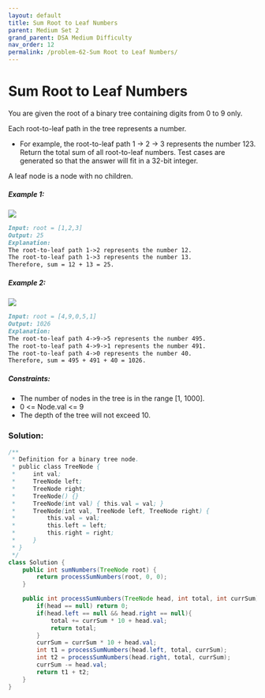 ```yaml
---
layout: default
title: Sum Root to Leaf Numbers
parent: Medium Set 2
grand_parent: DSA Medium Difficulty
nav_order: 12
permalink: /problem-62-Sum Root to Leaf Numbers/
---
```

# Sum Root to Leaf Numbers
You are given the root of a binary tree containing digits from 0 to 9 only.

Each root-to-leaf path in the tree represents a number.

* For example, the root-to-leaf path 1 -> 2 -> 3 represents the number 123.
Return the total sum of all root-to-leaf numbers. Test cases are generated so that the answer will fit in a 32-bit integer.

A leaf node is a node with no children.

##### Example 1:
![](../../assets/images/ds/num1tree.jpeg)
```markdown
Input: root = [1,2,3]
Output: 25
Explanation:
The root-to-leaf path 1->2 represents the number 12.
The root-to-leaf path 1->3 represents the number 13.
Therefore, sum = 12 + 13 = 25.
```
##### Example 2:
![](../../assets/images/ds/num2tree.jpeg)
```markdown
Input: root = [4,9,0,5,1]
Output: 1026
Explanation:
The root-to-leaf path 4->9->5 represents the number 495.
The root-to-leaf path 4->9->1 represents the number 491.
The root-to-leaf path 4->0 represents the number 40.
Therefore, sum = 495 + 491 + 40 = 1026.
```
##### Constraints:
* The number of nodes in the tree is in the range [1, 1000].
* 0 <= Node.val <= 9
* The depth of the tree will not exceed 10.

### Solution: 
```java
/**
 * Definition for a binary tree node.
 * public class TreeNode {
 *     int val;
 *     TreeNode left;
 *     TreeNode right;
 *     TreeNode() {}
 *     TreeNode(int val) { this.val = val; }
 *     TreeNode(int val, TreeNode left, TreeNode right) {
 *         this.val = val;
 *         this.left = left;
 *         this.right = right;
 *     }
 * }
 */
class Solution {
    public int sumNumbers(TreeNode root) {
        return processSumNumbers(root, 0, 0);
    }

    public int processSumNumbers(TreeNode head, int total, int currSum){
        if(head == null) return 0;
        if(head.left == null && head.right == null){
            total += currSum * 10 + head.val;
            return total;
        }
        currSum = currSum * 10 + head.val;
        int t1 = processSumNumbers(head.left, total, currSum);
        int t2 = processSumNumbers(head.right, total, currSum);
        currSum -= head.val;
        return t1 + t2;
    }
} 
```